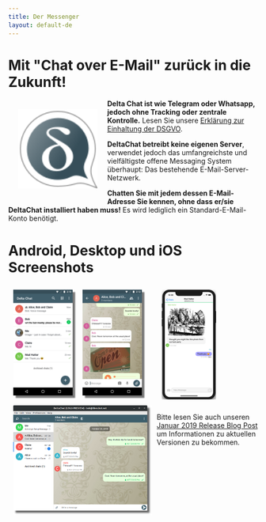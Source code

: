 ```yaml
---
title: Der Messenger
layout: default-de
---
```




<!-- GENERATED FILE -- DO NOT EDIT -->



# Mit "Chat over E-Mail" zurück in die Zukunft!

<img src="../assets/logos/delta-chat.svg" width="160" style="float: left; margin: 20px;" />

**Delta Chat ist wie Telegram oder Whatsapp, jedoch ohne Tracking oder zentrale Kontrolle.**
Lesen Sie unsere [Erklärung zur Einhaltung der DSGVO](gdpr).

**DeltaChat betreibt keine eigenen Server**, verwendet jedoch das umfangreichste und vielfältigste offene Messaging
System überhaupt: Das bestehende E-Mail-Server-Netzwerk.

**Chatten Sie mit jedem dessen E-Mail-Adresse Sie kennen, ohne dass er/sie DeltaChat installiert haben muss!**
Es wird lediglich ein Standard-E-Mail-Konto benötigt.


# Android, Desktop und iOS Screenshots

<img src="../assets/blog/2019-01-chatlist.png" width="120" 
style="float: left; margin: 10px;display: block;box-shadow: 5px 5px 2px #777;" /> 
<img src="../assets/blog/2019-01-chat.png" width="120" 
style="float: left; margin: 10px;display: block;box-shadow: 5px 5px 2px #777;" /> 

<img src="../assets/blog/desktop-screenshot.png" width="280" style="float:left; margin: 10px" /> 

<img src="../assets/blog/ios_screenshot_chat_view.png" width="110" style="margin: 10px" /> 

Bitte lesen Sie auch unseren [Januar 2019 Release Blog Post](../en/2019-01-27-Releases)
um Informationen zu aktuellen Versionen zu bekommen.

